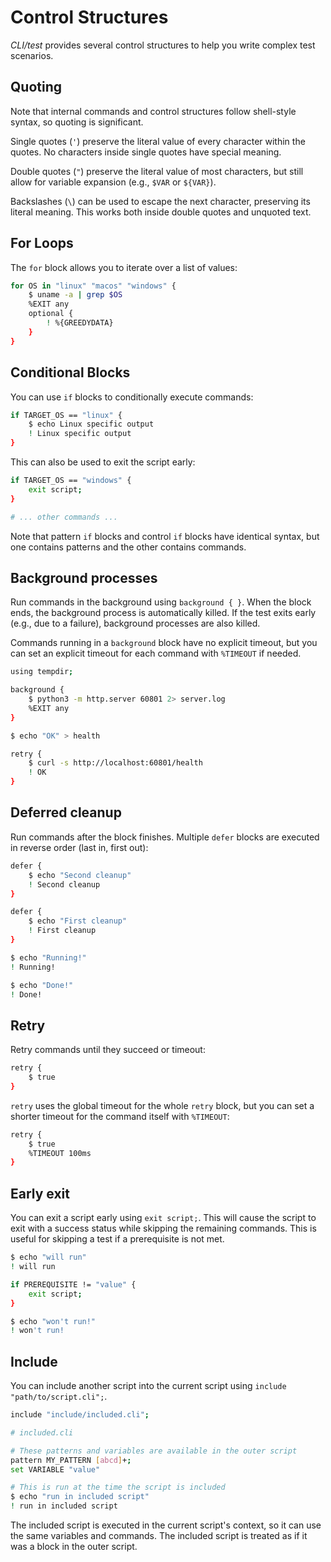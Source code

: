# Control Structures

*CLI/test* provides several control structures to help you write complex test scenarios.

## Quoting

Note that internal commands and control structures follow shell-style syntax, so quoting
is significant.

Single quotes (`'`) preserve the literal value of every character within the
quotes. No characters inside single quotes have special meaning.

Double quotes (`"`) preserve the literal value of most characters, but still
allow for variable expansion (e.g., `$VAR` or `${VAR}`).

Backslashes (`\`) can be used to escape the next character, preserving its
literal meaning. This works both inside double quotes and unquoted text.

## For Loops

The `for` block allows you to iterate over a list of values:

```bash session
for OS in "linux" "macos" "windows" {
    $ uname -a | grep $OS
    %EXIT any
    optional {
        ! %{GREEDYDATA}
    }
}
```

## Conditional Blocks

You can use `if` blocks to conditionally execute commands:

```bash session
if TARGET_OS == "linux" {
    $ echo Linux specific output
    ! Linux specific output
}
```

This can also be used to exit the script early:

```bash session
if TARGET_OS == "windows" {
    exit script;
}

# ... other commands ...
```

Note that pattern `if` blocks and control `if` blocks have identical syntax, but
one contains patterns and the other contains commands.

## Background processes

Run commands in the background using `background { }`. When the block ends, the
background process is automatically killed. If the test exits early (e.g., due
to a failure), background processes are also killed.

Commands running in a `background` block have no explicit timeout, but you can
set an explicit timeout for each command with `%TIMEOUT` if needed.

```bash session
using tempdir;

background {
    $ python3 -m http.server 60801 2> server.log
    %EXIT any
}

$ echo "OK" > health

retry {
    $ curl -s http://localhost:60801/health
    ! OK
}
```

## Deferred cleanup

Run commands after the block finishes. Multiple `defer` blocks are executed in
reverse order (last in, first out):

```bash session
defer {
    $ echo "Second cleanup"
    ! Second cleanup
}

defer {
    $ echo "First cleanup"
    ! First cleanup
}

$ echo "Running!"
! Running!

$ echo "Done!"
! Done!
```

## Retry

Retry commands until they succeed or timeout:

```bash session
retry {
    $ true
}
``` 

`retry` uses the global timeout for the whole `retry` block, but you can set a
shorter timeout for the command itself with `%TIMEOUT`:

```bash session
retry {
    $ true
    %TIMEOUT 100ms
}
```

## Early exit

You can exit a script early using `exit script;`. This will cause the script to
exit with a success status while skipping the remaining commands. This is useful
for skipping a test if a prerequisite is not met.

```bash session
$ echo "will run"
! will run

if PREREQUISITE != "value" {
    exit script;
}

$ echo "won't run!"
! won't run!
```

## Include

You can include another script into the current script using `include
"path/to/script.cli";`.

```bash session
include "include/included.cli";
```

```bash session
# included.cli

# These patterns and variables are available in the outer script
pattern MY_PATTERN [abcd]+;
set VARIABLE "value"

# This is run at the time the script is included
$ echo "run in included script"
! run in included script
```

The included script is executed in the current script's context, so it can use
the same variables and commands. The included script is treated as if it was a
block in the outer script.
